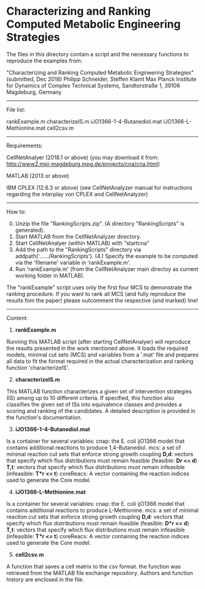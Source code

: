 # Characterizing and Ranking Computed Metabolic Engineering Strategies
The files in this directory contain a script and the necessary functions to reproduce the examples from:

"Characterizing and Ranking Computed Metabolic Engineering Strategies" (submitted, Dec 2018)
Philipp Schneider, Steffen Klamt
Max Planck Institute for Dynamics of Complex Technical Systems, Sandtorstraße 1, 39106 Magdeburg, Germany

-------------

File list:

rankExample.m
characterizeIS.m
iJO1366-1-4-Butanediol.mat
iJO1366-L-Methionine.mat
cell2csv.m

-------------

Requirements:

CellNetAnalyer	(2018.1 or above)
(you may download it from: http://www2.mpi-magdeburg.mpg.de/projects/cna/cna.html)

MATLAB 		(2013 or above)

IBM CPLEX 		(12.6.3 or above)
(see CellNetAnalyzer manual for instructions regarding the interplay von CPLEX
and CellNetAnalyzer)

-------------

How to:

 0.  Unzip the file "RankingScripts.zip". (A directory "RankingScripts" is generated).
 1.  Start MATLAB from the CellNetAnalyzer directory.
 2.  Start CellNetAnalyer (within MATLAB) with "startcna"
 3.  Add the path to the "RankingScripts" directory via addpath('....../RankingScripts').
(4.) Specify the example to be computed via the 'filename' variable in 'rankExample.m'.
 5.  Run 'rankExample.m' (from the CellNetAnalyzer main directoy as current working folder in MATLAB).

The "rankExample" script uses only the first four MCS to demonstrate the
ranking procedure. If you want to rank all MCS (and fully reproduce the 
results fom the paper) please outcomment the respective (and marked) line! 

-------------

Content:

1. **rankExample.m**

Running this MATLAB script (after starting CellNetAnalyer) will reproduce the results presented in the work mentioned above. It loads the required models, minimal cut sets (MCS) and variables from a '.mat' file and prepares all data to fit the format required in the actual characterization and ranking function 'characterizeIS'.

2. **characterizeIS.m**

This MATLAB function characterizes a given set of intervention strategies (IS) among up to 10 different criteria. If specified, this function also classifies the given set of ISs into equivalence classes and provides a scoring and ranking of the candidates. A detailed description is provided in the function's documentation.

3. **iJO1366-1-4-Butanediol.mat**

Is a container for several variables:
cnap:		the E. coli ijO1366 model that contains additional reactions to produce 1,4-Butanediol.
mcs:		a set of minimal reaction cut sets that enforce strong growth coupling
**D,d**:		vectors that specify which flux distributions must remain feasible 	(feasible:   **D*r* <= d**)
**T,t**:		vectors that specify which flux distributions must remain infeasible 	(infeasible: **T*r <= t**)
coreReacs:	A vector containing the reaction indices used to generate the Core model.

4. **iJO1366-L-Methionine.mat**

Is a container for several variables:
cnap:		the E. coli ijO1366 model that contains additional reactions to produce L-Methionine.
mcs:		a set of minimal reaction cut sets that enforce strong growth coupling
**D,d**:		vectors that specify which flux distributions must remain feasible 	(feasible:   **D*r <= d**)
**T,t**:		vectors that specify which flux distributions must remain infeasible 	(infeasible: **T*r <= t**)
coreReacs:	A vector containing the reaction indices used to generate the Core model.

5. **cell2csv.m**

A function that saves a cell matrix to the csv format. the function was retrieved from the MATLAB file exchange repository. Authors and function history are enclosed in the file.
